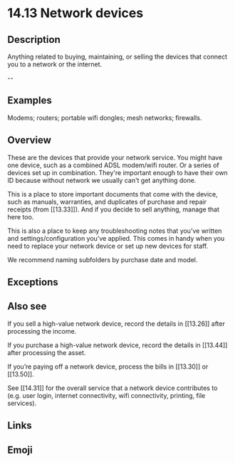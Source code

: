 # 14.13 Network devices

## Description

Anything related to buying, maintaining, or selling the devices that connect you to a network or the internet.

--

## Examples

Modems; routers; portable wifi dongles; mesh networks; firewalls.

## Overview

These are the devices that provide your network service. You might have one device, such as a combined ADSL modem/wifi router. Or a series of devices set up in combination. They're important enough to have their own ID because without network we usually can't get anything done.

This is a place to store important documents that come with the device, such as manuals, warranties, and duplicates of purchase and repair receipts (from [[13.33]]). And if you decide to sell anything, manage that here too.

This is also a place to keep any troubleshooting notes that you’ve written and settings/configuration you’ve applied. This comes in handy when you need to replace your network device or set up new devices for staff.

We recommend naming subfolders by purchase date and model.

## Exceptions

## Also see

If you sell a high-value network device, record the details in [[13.26]] after processing the income.

If you purchase a high-value network device, record the details in [[13.44]] after processing the asset.

If you’re paying off a network device, process the bills in [[13.30]] or [[13.50]].

See [[14.31]] for the overall service that a network device contributes to (e.g. user login, internet connectivity, wifi connectivity, printing, file services).


## Links

## Emoji
